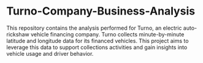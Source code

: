 # Turno-Company-Business-Analysis
This repository contains the analysis performed for Turno, an electric auto-rickshaw vehicle financing company. Turno collects minute-by-minute latitude and longitude data for its financed vehicles. This project aims to leverage this data to support collections activities and gain insights into vehicle usage and driver behavior.
